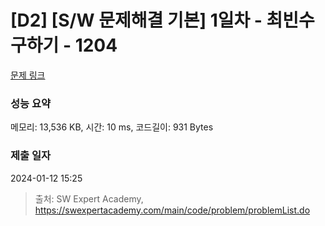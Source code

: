 # [D2] [S/W 문제해결 기본] 1일차 - 최빈수 구하기 - 1204 

[문제 링크](https://swexpertacademy.com/main/code/problem/problemDetail.do?contestProbId=AV13zo1KAAACFAYh) 

### 성능 요약

메모리: 13,536 KB, 시간: 10 ms, 코드길이: 931 Bytes

### 제출 일자

2024-01-12 15:25



> 출처: SW Expert Academy, https://swexpertacademy.com/main/code/problem/problemList.do